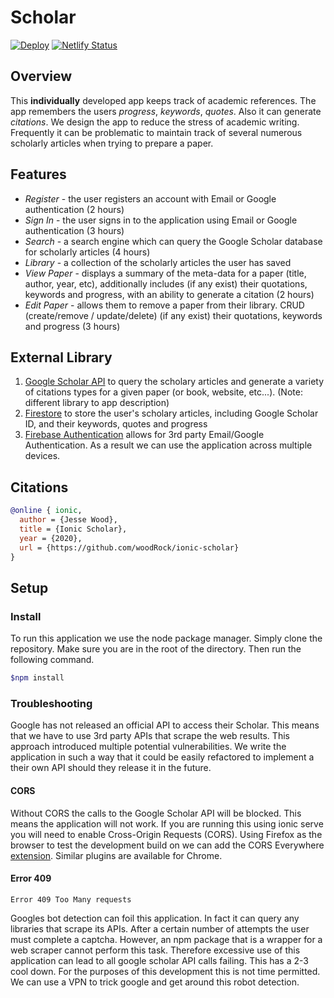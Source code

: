 # Scholar
[![Deploy](https://github.com/woodRock/ionic-scholar/actions/workflows/deploy.yml/badge.svg)](https://github.com/woodRock/ionic-scholar/actions/workflows/deploy.yml)
[![Netlify Status](https://api.netlify.com/api/v1/badges/6a024dc9-e34e-48c9-9866-ab33e0d6f8f2/deploy-status)](https://app.netlify.com/sites/ionic-scholar/deploys)

## Overview

This **individually** developed app keeps track of academic references. The app remembers the users _progress_, _keywords_, _quotes_. Also it can generate _citations_. We design the app to reduce the stress of academic writing. Frequently it can be problematic to maintain track of several numerous scholarly articles when trying to prepare a paper.

## Features

- _Register_ - the user registers an account with Email or Google authentication (2 hours)
- _Sign In_ - the user signs in to the application using Email or Google authentication (3 hours)
- _Search_ - a search engine which can query the Google Scholar database for scholarly articles (4 hours)
- _Library_ - a collection of the scholarly articles the user has saved
- _View Paper_ - displays a summary of the meta-data for a paper (title, author, year, etc), additionally includes (if any exist) their quotations, keywords and progress, with an ability to generate a citation (2 hours)
- _Edit Paper_ - allows them to remove a paper from their library. CRUD (create/remove / update/delete) (if any exist) their quotations, keywords and progress (3 hours)

## External Library

1. [Google Scholar API](https://www.npmjs.com/package/scholarly) to query the scholary articles and generate a variety of citations types for a given paper (or book, website, etc...). (Note: different library to app description)
2. [Firestore](https://firebase.google.com/docs/firestore) to store the user's scholary articles, including Google Scholar ID, and their keywords, quotes and progress
3. [Firebase Authentication](https://firebase.google.com/docs/auth) allows for 3rd party Email/Google Authentication. As a result we can use the application across multiple devices.

## Citations
```bib
@online { ionic,
  author = {Jesse Wood},
  title = {Ionic Scholar},
  year = {2020},
  url = {https://github.com/woodRock/ionic-scholar}
}
```

## Setup

### Install

To run this application we use the node package manager. Simply clone the repository. Make sure you are in the root of the directory. Then run the following command.

```bash
$npm install
```

### Troubleshooting

Google has not released an official API to access their Scholar. This means that we have to use 3rd party APIs that scrape the web results. This approach introduced multiple potential vulnerabilities. We write the application in such a way that it could be easily refactored to implement a their own API should they release it in the future.

#### CORS

Without CORS the calls to the Google Scholar API will be blocked. This means the application will not work. If you are running this using ionic serve you will need to enable Cross-Origin Requests (CORS). Using Firefox as the browser to test the development build on we can add the CORS Everywhere [extension](https://addons.mozilla.org/en-US/firefox/addon/cors-everywhere/). Similar plugins are available for Chrome.

#### Error 409

```
Error 409 Too Many requests
```

Googles bot detection can foil this application. In fact it can query any libraries that scrape its APIs. After a certain number of attempts the user must complete a captcha. However, an npm package that is a wrapper for a web scraper cannot perform this task. Therefore excessive use of this application can lead to all google scholar API calls failing. This has a 2-3 cool down. For the purposes of this development this is not time permitted. We can use a VPN to trick google and get around this robot detection.
